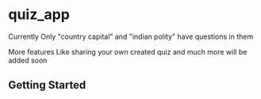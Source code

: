 # quiz_app

Currently Only "country capital" and "indian polity" have questions in them


More features Like sharing your own created quiz and much more will be added soon
## Getting Started
